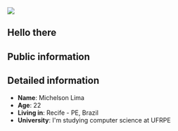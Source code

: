 <div>
    <a target='_blank' href="[https://linkedin.com/in/michelson-lima-a168191a6/]( https://www.linkedin.com/in/michelson-lima-a168191a6/ )">
        <img src="https://img.shields.io/badge/LinkedIn-0077B5?style=for-the-badge&logo=linkedin&logoColor=white">
    </a>

</div>

## Hello there



## Public information



## Detailed information

* **Name**: Michelson Lima
* **Age**: 22
* **Living in**: Recife - PE, Brazil
* **University**: I'm studying computer science at UFRPE
